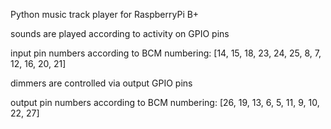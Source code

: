 Python music track player for RaspberryPi B+


sounds are played according to activity on GPIO pins

input pin numbers according to BCM numbering: 
[14, 15, 18, 23, 24, 25, 8, 7, 12, 16, 20, 21]


dimmers are controlled via output GPIO pins

output pin numbers according to BCM numbering:
[26, 19, 13, 6, 5, 11, 9, 10, 22, 27]

